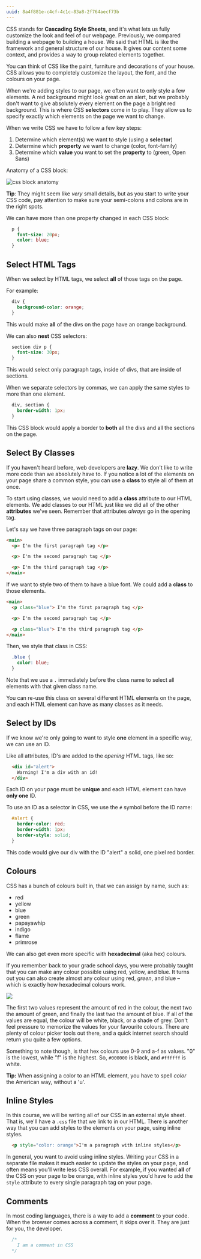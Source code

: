 ```yaml
---
uuid: 8a4f881e-c4cf-4c1c-83a8-2f764aecf73b
---
```

CSS stands for **Cascading Style Sheets**, and it's what lets us fully customize the look and feel of our webpage. Previously, we compared building a webpage to building a house.
We said that HTML is like the framework and general structure of our house. It gives our content some context, and provides a way to group related elements together.

You can think of CSS like the paint, furniture and decorations of your house. CSS allows you to completely customize the layout, the font, and the colours on your page.

When we're adding styles to our page, we often want to only style a few elements. A red background might look great on an alert, but we probably don't want to give absolutely every element on the page a bright red background. This is where CSS **selectors** come in to play. They allow us to specify exactly which elements on the page we want to change.

When we write CSS we have to follow a few key steps:

1. Determine which element(s) we want to style (using a **selector**)
2. Determine which **property** we want to change (color, font-family)
3. Determine which **value** you want to set the **property** to (green, Open Sans)

Anatomy of a CSS block:

![css block anatomy](https://d3vv6lp55qjaqc.cloudfront.net/items/28042d213b0v1A0h1H3P/Image%202017-09-06%20at%206.27.00%20PM.png?X-CloudApp-Visitor-Id=2818368&v=8bda0b15)

**Tip**: They might seem like _very_ small details, but as you start to write your CSS code,
pay attention to make sure your semi-colons and colons are in the right spots.

We can have more than one property changed in each CSS block:

```css
  p {
    font-size: 20px;
    color: blue;
  }
```

## Select HTML Tags

When we select by HTML tags, we select **all** of those tags on the page.

For example:

```css
  div {
    background-color: orange;
  }
```

This would make **all** of the divs on the page have an orange background.

We can also **nest** CSS selectors:

```css
  section div p {
    font-size: 30px;
  }
```

This would select only paragraph tags, inside of divs, that are inside of sections.

When we separate selectors by commas, we can apply the same styles to more than one element.

```css
  div, section {
    border-width: 1px;
  }
```

This CSS block would apply a border to **both** all the divs and all the sections on the page.

## Select By Classes

If you haven't heard before, web developers are **lazy**. We don't like to write more code than we absolutely have to.
If you notice a lot of the elements on your page share a common style, you can use a **class** to style all of them at once.


To start using classes, we would need to add a **class** attribute to our HTML elements. We add classes to our HTML just like we did all of the other **attributes** we've seen. Remember that attributes *always* go in the opening tag.

Let's say we have three paragraph tags on our page:

```html
<main>
  <p> I'm the first paragraph tag </p>

  <p> I'm the second paragraph tag </p>

  <p> I'm the third paragraph tag </p>
</main>
```
If we want to style two of them to have a blue font. We could add a **class** to those elements.

```html
<main>
  <p class="blue"> I'm the first paragraph tag </p>

  <p> I'm the second paragraph tag </p>

  <p class="blue"> I'm the third paragraph tag </p>
</main>
```

Then, we style that class in CSS:

```css
  .blue {
    color: blue;
  }
```

Note that we use a `.` immediately before the class name to select all elements with that given class name.

You can re-use this class on several different HTML elements on the page, and each HTML element
can have as many classes as it needs.

## Select by IDs

If we know we're only going to want to style **one** element in a specific way, we can use an ID.

Like all attributes, ID's are added to the *opening* HTML tags, like so:

```html
  <div id="alert">
    Warning! I'm a div with an id!
  </div>
```

Each ID on your page must be **unique** and each HTML element can have **only one** ID.

To use an ID as a selector in CSS, we use the `#` symbol before the ID name:

```css
  #alert {
    border-color: red;
    border-width: 1px;
    border-style: solid;
  }
```

This code would give our div with the ID "alert" a solid, one pixel red border.



## Colours

CSS has a bunch of colours built in, that we can assign by name, such as:

- red
- yellow
- blue
- green
- papayawhip
- indigo
- flame
- primrose

We can also get even more specific with **hexadecimal** (aka hex) colours.

If you remember back to your grade school days, you were probably taught that you can make any colour possible using red, yellow, and blue. It turns out you can also create almost any colour using red, *green*, and blue – which is exactly how hexadecimal colours work.

![](https://cl.ly/2A1X3W082H1P/Image%202017-09-25%20at%208.56.28%20PM.png)

The first two values represent the amount of red in the colour, the next two the amount of green, and finally the last two the amount of blue. If all of the values are equal, the colour will be white, black, or a shade of grey. Don't feel pressure to memorize the values for your favourite colours. There are plenty of colour picker tools out there, and a quick internet search should return you quite a few options.

Something to note though, is that hex colours use 0-9 and a-f as values. "0" is the lowest, while "f" is the highest. So, `#000000` is black, and `#ffffff` is white.

**Tip:** When assigning a color to an HTML element, you have to spell *color* the American way, without a 'u'.


## Inline Styles

In this course, we will be writing all of our CSS in an external style sheet. That is, we'll have a `.css` file that we link to in our HTML. There is another way that you can add styles to the elements on your page, using inline styles.

```html
  <p style="color: orange">I'm a paragraph with inline styles</p>
```

In general, you want to avoid using inline styles. Writing your CSS in a separate file makes it much easier to update the styles on your page, and often means you'll write less CSS overall. For example, if you wanted **all** of the CSS on your page to be orange, with inline styles you'd have to add the `style` attribute to every single paragraph tag on your page.


## Comments

In most coding languages, there is a way to add a **comment** to your code.
When the browser comes across a comment, it skips over it. They are just for you, the developer.

```css
  /*
    I am a comment in CSS
  */
```
